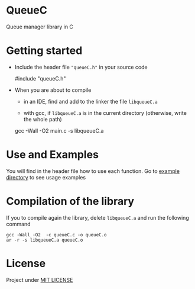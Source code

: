 # QueueC

Queue manager library in C

# Getting started

* Include the header file ``"queueC.h"`` in your source code

    #include "queueC.h"

* When you are about to compile

    - in an IDE, find and add to the linker the file ``libqueueC.a``

    - with gcc, if ``libqueueC.a`` is in the current directory (otherwise, write the whole path)

    gcc -Wall -O2 main.c -s libqueueC.a

# Use and Examples

You will find in the header file how to use each function. 
Go to [example directory](example) to see usage examples

# Compilation of the library

If you to compile again the library, delete ``libqueueC.a`` and run the following command

    gcc -Wall -O2  -c queueC.c -o queueC.o
    ar -r -s libqueueC.a queueC.o

# License

Project under [MIT LICENSE](LICENSE-MIT)